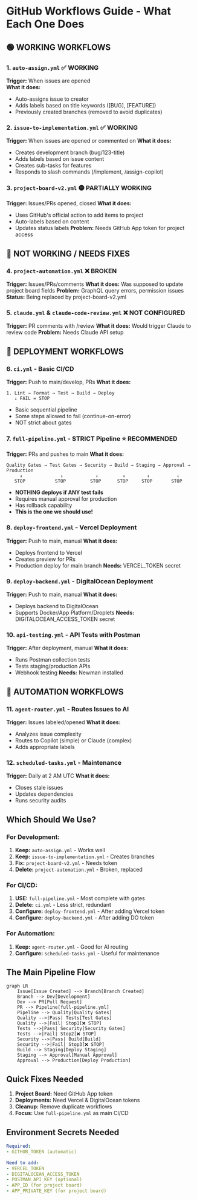 # GitHub Workflows Guide - What Each One Does

## 🟢 WORKING WORKFLOWS

### 1. `auto-assign.yml` ✅ WORKING
**Trigger:** When issues are opened  
**What it does:**
- Auto-assigns issue to creator
- Adds labels based on title keywords ([BUG], [FEATURE])
- Previously created branches (removed to avoid duplicates)

### 2. `issue-to-implementation.yml` ✅ WORKING  
**Trigger:** When issues are opened or commented on
**What it does:**
- Creates development branch (bug/123-title)
- Adds labels based on issue content
- Creates sub-tasks for features
- Responds to slash commands (/implement, /assign-copilot)

### 3. `project-board-v2.yml` 🟡 PARTIALLY WORKING
**Trigger:** Issues/PRs opened, closed
**What it does:**
- Uses GitHub's official action to add items to project
- Auto-labels based on content
- Updates status labels
**Problem:** Needs GitHub App token for project access

## 🔴 NOT WORKING / NEEDS FIXES

### 4. `project-automation.yml` ❌ BROKEN
**Trigger:** Issues/PRs/comments
**What it does:** Was supposed to update project board fields
**Problem:** GraphQL query errors, permission issues
**Status:** Being replaced by project-board-v2.yml

### 5. `claude.yml` & `claude-code-review.yml` ❌ NOT CONFIGURED
**Trigger:** PR comments with /review
**What it does:** Would trigger Claude to review code
**Problem:** Needs Claude API setup

## 🚀 DEPLOYMENT WORKFLOWS

### 6. `ci.yml` - Basic CI/CD
**Trigger:** Push to main/develop, PRs
**What it does:**
```
1. Lint → Format → Test → Build → Deploy
   ↓ FAIL = STOP
```
- Basic sequential pipeline
- Some steps allowed to fail (continue-on-error)
- NOT strict about gates

### 7. `full-pipeline.yml` - STRICT Pipeline ⭐ RECOMMENDED
**Trigger:** PRs and pushes to main
**What it does:**
```
Quality Gates → Test Gates → Security → Build → Staging → Approval → Production
     ↓              ↓            ↓         ↓        ↓          ↓
   STOP           STOP         STOP      STOP     STOP       STOP
```
- **NOTHING deploys if ANY test fails**
- Requires manual approval for production
- Has rollback capability
- **This is the one we should use!**

### 8. `deploy-frontend.yml` - Vercel Deployment
**Trigger:** Push to main, manual
**What it does:**
- Deploys frontend to Vercel
- Creates preview for PRs
- Production deploy for main branch
**Needs:** VERCEL_TOKEN secret

### 9. `deploy-backend.yml` - DigitalOcean Deployment  
**Trigger:** Push to main, manual
**What it does:**
- Deploys backend to DigitalOcean
- Supports Docker/App Platform/Droplets
**Needs:** DIGITALOCEAN_ACCESS_TOKEN secret

### 10. `api-testing.yml` - API Tests with Postman
**Trigger:** After deployment, manual
**What it does:**
- Runs Postman collection tests
- Tests staging/production APIs
- Webhook testing
**Needs:** Newman installed

## 🤖 AUTOMATION WORKFLOWS

### 11. `agent-router.yml` - Routes Issues to AI
**Trigger:** Issues labeled/opened
**What it does:**
- Analyzes issue complexity
- Routes to Copilot (simple) or Claude (complex)
- Adds appropriate labels

### 12. `scheduled-tasks.yml` - Maintenance
**Trigger:** Daily at 2 AM UTC
**What it does:**
- Closes stale issues
- Updates dependencies
- Runs security audits

## Which Should We Use?

### For Development:
1. **Keep:** `auto-assign.yml` - Works well
2. **Keep:** `issue-to-implementation.yml` - Creates branches
3. **Fix:** `project-board-v2.yml` - Needs token
4. **Delete:** `project-automation.yml` - Broken, replaced

### For CI/CD:
1. **USE:** `full-pipeline.yml` - Most complete with gates
2. **Delete:** `ci.yml` - Less strict, redundant
3. **Configure:** `deploy-frontend.yml` - After adding Vercel token
4. **Configure:** `deploy-backend.yml` - After adding DO token

### For Automation:
1. **Keep:** `agent-router.yml` - Good for AI routing
2. **Configure:** `scheduled-tasks.yml` - Useful for maintenance

## The Main Pipeline Flow

```mermaid
graph LR
    Issue[Issue Created] --> Branch[Branch Created]
    Branch --> Dev[Development]
    Dev --> PR[Pull Request]
    PR --> Pipeline[full-pipeline.yml]
    Pipeline --> Quality[Quality Gates]
    Quality -->|Pass| Tests[Test Gates]
    Quality -->|Fail| Stop1[❌ STOP]
    Tests -->|Pass| Security[Security Gates]
    Tests -->|Fail| Stop2[❌ STOP]
    Security -->|Pass| Build[Build]
    Security -->|Fail| Stop3[❌ STOP]
    Build --> Staging[Deploy Staging]
    Staging --> Approval[Manual Approval]
    Approval --> Production[Deploy Production]
```

## Quick Fixes Needed

1. **Project Board:** Need GitHub App token
2. **Deployments:** Need Vercel & DigitalOcean tokens
3. **Cleanup:** Remove duplicate workflows
4. **Focus:** Use `full-pipeline.yml` as main CI/CD

## Environment Secrets Needed

```yaml
Required:
- GITHUB_TOKEN (automatic)

Need to add:
- VERCEL_TOKEN
- DIGITALOCEAN_ACCESS_TOKEN
- POSTMAN_API_KEY (optional)
- APP_ID (for project board)
- APP_PRIVATE_KEY (for project board)
```